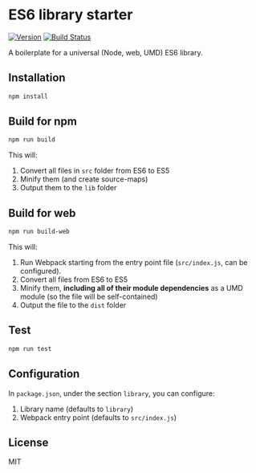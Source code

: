 ES6 library starter
===========

[![Version](http://img.shields.io/npm/v/es6-library-minimal.svg)](https://www.npmjs.org/package/es6-library-minimal)
[![Build Status](https://travis-ci.org/liady/es6-library-minimal.svg?branch=master)](https://travis-ci.org/liady/es6-library-minimal)

A boilerplate for a universal (Node, web, UMD) ES6 library.

## Installation
```sh
npm install
```

## Build for npm
```sh
npm run build
```
This will:
 1. Convert all files in `src` folder from ES6 to ES5
 2. Minify them (and create source-maps)
 3. Output them to the `lib` folder

## Build for web
```sh
npm run build-web
```
This will:
 1. Run Webpack starting from the entry point file (`src/index.js`, can be configured).
 2. Convert all files from ES6 to ES5
 3. Minify them, **including all of their module dependencies** as a UMD module (so the file will be self-contained)
 4. Output the file to the `dist` folder

## Test
```sh
npm run test
```

## Configuration
In `package.json`, under the section `library`, you can configure:
 1. Library name (defaults to `library`)
 2. Webpack entry point (defaults to `src/index.js`)

## License
MIT
